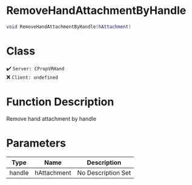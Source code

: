 # RemoveHandAttachmentByHandle
```lua
void RemoveHandAttachmentByHandle(hAttachment)
```
# Class
✔️ `Server: CPropVRHand`  
❌ `Client: undefined`  

# Function Description
Remove hand attachment by handle
# Parameters
Type|Name|Description
--|--|--
handle|hAttachment|No Description Set

